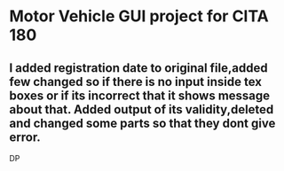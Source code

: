 Motor Vehicle GUI project for CITA 180
=========================
I added registration date to original file,added few changed so if there is no input inside tex boxes or if its incorrect that it shows message about that.
Added output of its validity,deleted and changed some parts so that they dont give error.
-------------------------
DP
